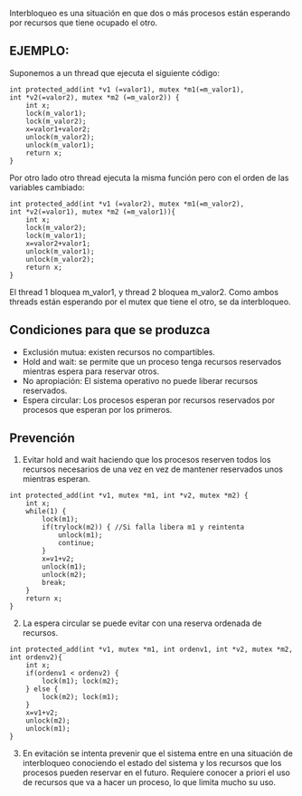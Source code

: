 Interbloqueo es una situación en que dos o más procesos están esperando por recursos que tiene ocupado el otro.

## EJEMPLO:

Suponemos a un thread que ejecuta el siguiente código:

```
int protected_add(int *v1 (=valor1), mutex *m1(=m_valor1),
int *v2(=valor2), mutex *m2 (=m_valor2)) {
	int x;
	lock(m_valor1);
	lock(m_valor2);
	x=valor1+valor2;
	unlock(m_valor2);
	unlock(m_valor1);
	return x;
}
```

Por otro lado otro thread ejecuta la misma función pero con el orden de las variables cambiado:

```
int protected_add(int *v1 (=valor2), mutex *m1(=m_valor2),
int *v2(=valor1), mutex *m2 (=m_valor1)){
	int x;
	lock(m_valor2);
	lock(m_valor1);
	x=valor2+valor1;
	unlock(m_valor1);
	unlock(m_valor2);
	return x;
}
```

El thread 1 bloquea m_valor1, y thread 2 bloquea m_valor2. Como ambos threads están esperando por el mutex que tiene el otro, se da interbloqueo.

## Condiciones para que se produzca

- Exclusión mutua: existen recursos no compartibles.
- Hold and wait: se permite que un proceso tenga recursos reservados mientras espera para reservar otros.
- No apropiación: El sistema operativo no puede liberar recursos reservados.
- Espera circular: Los procesos esperan por recursos reservados por procesos que esperan por los primeros.

## Prevención

1. Evitar hold and wait haciendo que los procesos reserven todos los recursos necesarios de una vez en vez de mantener reservados unos mientras esperan.

```
int protected_add(int *v1, mutex *m1, int *v2, mutex *m2) {
	int x;
	while(1) {
		lock(m1);
		if(trylock(m2)) { //Si falla libera m1 y reintenta
			unlock(m1);
			continue;
		}
		x=v1+v2;
		unlock(m1);
		unlock(m2);
		break;
	}
	return x;
}
```

2. La espera circular se puede evitar con una reserva ordenada de recursos.

```
int protected_add(int *v1, mutex *m1, int ordenv1, int *v2, mutex *m2, int ordenv2){
	int x;
	if(ordenv1 < ordenv2) {
		lock(m1); lock(m2);
	} else {
		lock(m2); lock(m1);
	}
	x=v1+v2;
	unlock(m2);
	unlock(m1);
}
```

3. En evitación se intenta prevenir que el sistema entre en una situación de interbloqueo conociendo el estado del sistema y los recursos que los procesos pueden reservar en el futuro. Requiere conocer a priori el uso de recursos que va a hacer un proceso, lo que limita mucho su uso.